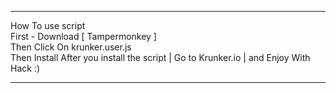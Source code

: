 <hr>How To use script
<br>
First - Download [ Tampermonkey ]<br>
Then Click On krunker.user.js<br>
Then Install
After you install the script | Go to Krunker.io | and Enjoy With Hack :)
<hr>
